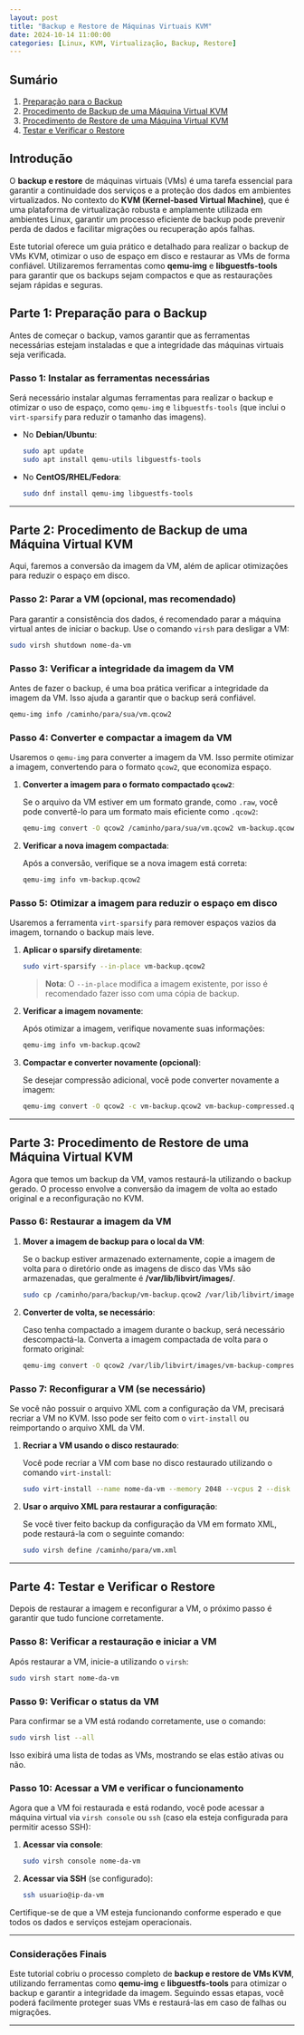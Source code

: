 ```yaml
---
layout: post
title: "Backup e Restore de Máquinas Virtuais KVM"
date: 2024-10-14 11:00:00
categories: [Linux, KVM, Virtualização, Backup, Restore]
---
```


## **Sumário**

1. [Preparação para o Backup](#parte-1-preparação-para-o-backup)
2. [Procedimento de Backup de uma Máquina Virtual KVM](#parte-2-procedimento-de-backup-de-uma-máquina-virtual-kvm)
3. [Procedimento de Restore de uma Máquina Virtual KVM](#parte-3-procedimento-de-restore-de-uma-máquina-virtual-kvm)
4. [Testar e Verificar o Restore](#parte-4-testar-e-verificar-o-restore)


## **Introdução**

O **backup e restore** de máquinas virtuais (VMs) é uma tarefa essencial para garantir a continuidade dos serviços e a proteção dos dados em ambientes virtualizados. No contexto do **KVM (Kernel-based Virtual Machine)**, que é uma plataforma de virtualização robusta e amplamente utilizada em ambientes Linux, garantir um processo eficiente de backup pode prevenir perda de dados e facilitar migrações ou recuperação após falhas.

Este tutorial oferece um guia prático e detalhado para realizar o backup de VMs KVM, otimizar o uso de espaço em disco e restaurar as VMs de forma confiável. Utilizaremos ferramentas como **qemu-img** e **libguestfs-tools** para garantir que os backups sejam compactos e que as restaurações sejam rápidas e seguras.


## Parte 1: Preparação para o Backup

Antes de começar o backup, vamos garantir que as ferramentas necessárias estejam instaladas e que a integridade das máquinas virtuais seja verificada.

### Passo 1: Instalar as ferramentas necessárias

Será necessário instalar algumas ferramentas para realizar o backup e otimizar o uso de espaço, como `qemu-img` e `libguestfs-tools` (que inclui o `virt-sparsify` para reduzir o tamanho das imagens).

- No **Debian/Ubuntu**:
  ```bash
  sudo apt update
  sudo apt install qemu-utils libguestfs-tools
  ```

- No **CentOS/RHEL/Fedora**:
  ```bash
  sudo dnf install qemu-img libguestfs-tools
  ```

---

## Parte 2: Procedimento de Backup de uma Máquina Virtual KVM

Aqui, faremos a conversão da imagem da VM, além de aplicar otimizações para reduzir o espaço em disco.

### Passo 2: Parar a VM (opcional, mas recomendado)

Para garantir a consistência dos dados, é recomendado parar a máquina virtual antes de iniciar o backup. Use o comando `virsh` para desligar a VM:

```bash
sudo virsh shutdown nome-da-vm
```

### Passo 3: Verificar a integridade da imagem da VM

Antes de fazer o backup, é uma boa prática verificar a integridade da imagem da VM. Isso ajuda a garantir que o backup será confiável.

```bash
qemu-img info /caminho/para/sua/vm.qcow2
```

### Passo 4: Converter e compactar a imagem da VM

Usaremos o `qemu-img` para converter a imagem da VM. Isso permite otimizar a imagem, convertendo para o formato `qcow2`, que economiza espaço.

1. **Converter a imagem para o formato compactado `qcow2`**:

   Se o arquivo da VM estiver em um formato grande, como `.raw`, você pode convertê-lo para um formato mais eficiente como `.qcow2`:

   ```bash
   qemu-img convert -O qcow2 /caminho/para/sua/vm.qcow2 vm-backup.qcow2
   ```

2. **Verificar a nova imagem compactada**:

   Após a conversão, verifique se a nova imagem está correta:

   ```bash
   qemu-img info vm-backup.qcow2
   ```

### Passo 5: Otimizar a imagem para reduzir o espaço em disco

Usaremos a ferramenta `virt-sparsify` para remover espaços vazios da imagem, tornando o backup mais leve.

1. **Aplicar o sparsify diretamente**:

   ```bash
   sudo virt-sparsify --in-place vm-backup.qcow2
   ```

   > **Nota**: O `--in-place` modifica a imagem existente, por isso é recomendado fazer isso com uma cópia de backup.

2. **Verificar a imagem novamente**:

   Após otimizar a imagem, verifique novamente suas informações:

   ```bash
   qemu-img info vm-backup.qcow2
   ```

3. **Compactar e converter novamente (opcional)**:

   Se desejar compressão adicional, você pode converter novamente a imagem:

   ```bash
   qemu-img convert -O qcow2 -c vm-backup.qcow2 vm-backup-compressed.qcow2
   ```

---

## Parte 3: Procedimento de Restore de uma Máquina Virtual KVM

Agora que temos um backup da VM, vamos restaurá-la utilizando o backup gerado. O processo envolve a conversão da imagem de volta ao estado original e a reconfiguração no KVM.

### Passo 6: Restaurar a imagem da VM

1. **Mover a imagem de backup para o local da VM**:

   Se o backup estiver armazenado externamente, copie a imagem de volta para o diretório onde as imagens de disco das VMs são armazenadas, que geralmente é **/var/lib/libvirt/images/**.

   ```bash
   sudo cp /caminho/para/backup/vm-backup.qcow2 /var/lib/libvirt/images/vm.qcow2
   ```

2. **Converter de volta, se necessário**:

   Caso tenha compactado a imagem durante o backup, será necessário descompactá-la. Converta a imagem compactada de volta para o formato original:

   ```bash
   qemu-img convert -O qcow2 /var/lib/libvirt/images/vm-backup-compressed.qcow2 /var/lib/libvirt/images/vm.qcow2
   ```

### Passo 7: Reconfigurar a VM (se necessário)

Se você não possuir o arquivo XML com a configuração da VM, precisará recriar a VM no KVM. Isso pode ser feito com o `virt-install` ou reimportando o arquivo XML da VM.

1. **Recriar a VM usando o disco restaurado**:

   Você pode recriar a VM com base no disco restaurado utilizando o comando `virt-install`:

   ```bash
   sudo virt-install --name nome-da-vm --memory 2048 --vcpus 2 --disk path=/var/lib/libvirt/images/vm.qcow2,format=qcow2 --os-type linux --network network=default --graphics vnc
   ```

2. **Usar o arquivo XML para restaurar a configuração**:

   Se você tiver feito backup da configuração da VM em formato XML, pode restaurá-la com o seguinte comando:

   ```bash
   sudo virsh define /caminho/para/vm.xml
   ```

---

## Parte 4: Testar e Verificar o Restore

Depois de restaurar a imagem e reconfigurar a VM, o próximo passo é garantir que tudo funcione corretamente.

### Passo 8: Verificar a restauração e iniciar a VM

Após restaurar a VM, inicie-a utilizando o `virsh`:

```bash
sudo virsh start nome-da-vm
```

### Passo 9: Verificar o status da VM

Para confirmar se a VM está rodando corretamente, use o comando:

```bash
sudo virsh list --all
```

Isso exibirá uma lista de todas as VMs, mostrando se elas estão ativas ou não.

### Passo 10: Acessar a VM e verificar o funcionamento

Agora que a VM foi restaurada e está rodando, você pode acessar a máquina virtual via `virsh console` ou `ssh` (caso ela esteja configurada para permitir acesso SSH):

1. **Acessar via console**:
   ```bash
   sudo virsh console nome-da-vm
   ```

2. **Acessar via SSH** (se configurado):
   ```bash
   ssh usuario@ip-da-vm
   ```

Certifique-se de que a VM esteja funcionando conforme esperado e que todos os dados e serviços estejam operacionais.

---

### Considerações Finais

Este tutorial cobriu o processo completo de **backup e restore de VMs KVM**, utilizando ferramentas como **qemu-img** e **libguestfs-tools** para otimizar o backup e garantir a integridade da imagem. Seguindo essas etapas, você poderá facilmente proteger suas VMs e restaurá-las em caso de falhas ou migrações.

---
